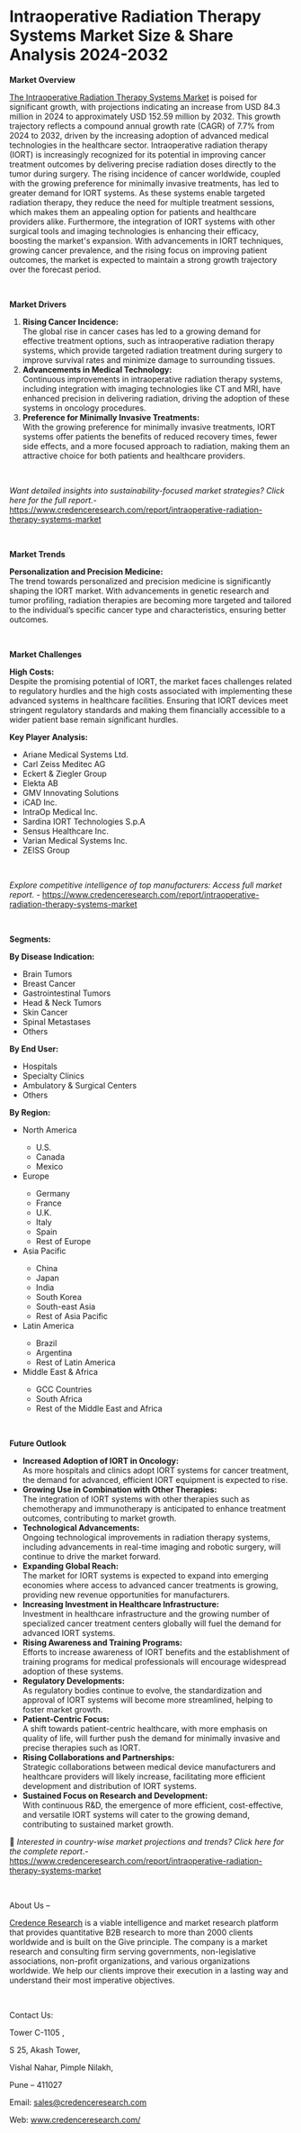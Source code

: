 # Intraoperative Radiation Therapy Systems Market Size & Share Analysis 2024-2032


<p><strong>Market Overview</strong></p>
<p><a href="https://www.credenceresearch.com/report/intraoperative-radiation-therapy-systems-market">The Intraoperative Radiation Therapy Systems Market</a> is poised for significant growth, with projections indicating an increase from USD 84.3 million in 2024 to approximately USD 152.59 million by 2032. This growth trajectory reflects a compound annual growth rate (CAGR) of 7.7% from 2024 to 2032, driven by the increasing adoption of advanced medical technologies in the healthcare sector. Intraoperative radiation therapy (IORT) is increasingly recognized for its potential in improving cancer treatment outcomes by delivering precise radiation doses directly to the tumor during surgery. The rising incidence of cancer worldwide, coupled with the growing preference for minimally invasive treatments, has led to greater demand for IORT systems. As these systems enable targeted radiation therapy, they reduce the need for multiple treatment sessions, which makes them an appealing option for patients and healthcare providers alike. Furthermore, the integration of IORT systems with other surgical tools and imaging technologies is enhancing their efficacy, boosting the market's expansion. With advancements in IORT techniques, growing cancer prevalence, and the rising focus on improving patient outcomes, the market is expected to maintain a strong growth trajectory over the forecast period.</p>
<p><strong>&nbsp;</strong></p>
<p><strong>Market Drivers</strong></p>
<ol>
<li><strong>Rising Cancer Incidence:</strong><br /> The global rise in cancer cases has led to a growing demand for effective treatment options, such as intraoperative radiation therapy systems, which provide targeted radiation treatment during surgery to improve survival rates and minimize damage to surrounding tissues.</li>
<li><strong>Advancements in Medical Technology:</strong><br /> Continuous improvements in intraoperative radiation therapy systems, including integration with imaging technologies like CT and MRI, have enhanced precision in delivering radiation, driving the adoption of these systems in oncology procedures.</li>
<li><strong>Preference for Minimally Invasive Treatments:</strong><br /> With the growing preference for minimally invasive treatments, IORT systems offer patients the benefits of reduced recovery times, fewer side effects, and a more focused approach to radiation, making them an attractive choice for both patients and healthcare providers.</li>
</ol>
<p><strong>&nbsp;</strong></p>
<p><em>Want detailed insights into sustainability-focused market strategies? Click here for the full report.- </em><a href="https://www.credenceresearch.com/report/intraoperative-radiation-therapy-systems-market">https://www.credenceresearch.com/report/intraoperative-radiation-therapy-systems-market</a></p>
<p>&nbsp;</p>
<p><strong>Market Trends</strong></p>
<p><strong>Personalization and Precision Medicine:</strong><br /> The trend towards personalized and precision medicine is significantly shaping the IORT market. With advancements in genetic research and tumor profiling, radiation therapies are becoming more targeted and tailored to the individual&rsquo;s specific cancer type and characteristics, ensuring better outcomes.</p>
<p><strong>&nbsp;</strong></p>
<p><strong>Market Challenges</strong></p>
<p><strong>High Costs:</strong><br /> Despite the promising potential of IORT, the market faces challenges related to regulatory hurdles and the high costs associated with implementing these advanced systems in healthcare facilities. Ensuring that IORT devices meet stringent regulatory standards and making them financially accessible to a wider patient base remain significant hurdles.</p>
<p><strong>Key Player Analysis:</strong></p>
<ul>
<li>Ariane Medical Systems Ltd.</li>
<li>Carl Zeiss Meditec AG</li>
<li>Eckert &amp; Ziegler Group</li>
<li>Elekta AB</li>
<li>GMV Innovating Solutions</li>
<li>iCAD Inc.</li>
<li>IntraOp Medical Inc.</li>
<li>Sardina IORT Technologies S.p.A</li>
<li>Sensus Healthcare Inc.</li>
<li>Varian Medical Systems Inc.</li>
<li>ZEISS Group</li>
</ul>
<p>&nbsp;</p>
<p><em>Explore competitive intelligence of top manufacturers: Access full market report. - </em><a href="https://www.credenceresearch.com/report/intraoperative-radiation-therapy-systems-market">https://www.credenceresearch.com/report/intraoperative-radiation-therapy-systems-market</a></p>
<p>&nbsp;</p>
<p><strong>Segments:</strong></p>
<p><strong>By Disease Indication:</strong></p>
<ul>
<li>Brain Tumors</li>
<li>Breast Cancer</li>
<li>Gastrointestinal Tumors</li>
<li>Head &amp; Neck Tumors</li>
<li>Skin Cancer</li>
<li>Spinal Metastases</li>
<li>Others</li>
</ul>
<p><strong>By End User:</strong></p>
<ul>
<li>Hospitals</li>
<li>Specialty Clinics</li>
<li>Ambulatory &amp; Surgical Centers</li>
<li>Others</li>
</ul>
<p><strong>By Region:</strong></p>
<ul>
<li>North America</li>
<ul>
<li>U.S.</li>
<li>Canada</li>
<li>Mexico</li>
</ul>
<li>Europe</li>
<ul>
<li>Germany</li>
<li>France</li>
<li>U.K.</li>
<li>Italy</li>
<li>Spain</li>
<li>Rest of Europe</li>
</ul>
<li>Asia Pacific</li>
<ul>
<li>China</li>
<li>Japan</li>
<li>India</li>
<li>South Korea</li>
<li>South-east Asia</li>
<li>Rest of Asia Pacific</li>
</ul>
<li>Latin America</li>
<ul>
<li>Brazil</li>
<li>Argentina</li>
<li>Rest of Latin America</li>
</ul>
<li>Middle East &amp; Africa</li>
<ul>
<li>GCC Countries</li>
<li>South Africa</li>
<li>Rest of the Middle East and Africa</li>
</ul>
</ul>
<p>&nbsp;</p>
<p><strong>Future Outlook </strong></p>
<ul>
<li><strong>Increased Adoption of IORT in Oncology:</strong><br /> As more hospitals and clinics adopt IORT systems for cancer treatment, the demand for advanced, efficient IORT equipment is expected to rise.</li>
<li><strong>Growing Use in Combination with Other Therapies:</strong><br /> The integration of IORT systems with other therapies such as chemotherapy and immunotherapy is anticipated to enhance treatment outcomes, contributing to market growth.</li>
<li><strong>Technological Advancements:</strong><br /> Ongoing technological improvements in radiation therapy systems, including advancements in real-time imaging and robotic surgery, will continue to drive the market forward.</li>
<li><strong>Expanding Global Reach:</strong><br /> The market for IORT systems is expected to expand into emerging economies where access to advanced cancer treatments is growing, providing new revenue opportunities for manufacturers.</li>
<li><strong>Increasing Investment in Healthcare Infrastructure:</strong><br /> Investment in healthcare infrastructure and the growing number of specialized cancer treatment centers globally will fuel the demand for advanced IORT systems.</li>
<li><strong>Rising Awareness and Training Programs:</strong><br /> Efforts to increase awareness of IORT benefits and the establishment of training programs for medical professionals will encourage widespread adoption of these systems.</li>
<li><strong>Regulatory Developments:</strong><br /> As regulatory bodies continue to evolve, the standardization and approval of IORT systems will become more streamlined, helping to foster market growth.</li>
<li><strong>Patient-Centric Focus:</strong><br /> A shift towards patient-centric healthcare, with more emphasis on quality of life, will further push the demand for minimally invasive and precise therapies such as IORT.</li>
<li><strong>Rising Collaborations and Partnerships:</strong><br /> Strategic collaborations between medical device manufacturers and healthcare providers will likely increase, facilitating more efficient development and distribution of IORT systems.</li>
<li><strong>Sustained Focus on Research and Development:</strong><br /> With continuous R&amp;D, the emergence of more efficient, cost-effective, and versatile IORT systems will cater to the growing demand, contributing to sustained market growth.</li>
</ul>
<p>📌 <em>Interested in country-wise market projections and trends? Click here for the complete report.- </em><a href="https://www.credenceresearch.com/report/intraoperative-radiation-therapy-systems-market">https://www.credenceresearch.com/report/intraoperative-radiation-therapy-systems-market</a></p>
<p>&nbsp;</p>
<p>About Us &ndash;</p>
<p><a href="https://www.credenceresearch.com/">Credence Research</a> is a viable intelligence and market research platform that provides quantitative B2B research to more than 2000 clients worldwide and is built on the Give principle. The company is a market research and consulting firm serving governments, non-legislative associations, non-profit organizations, and various organizations worldwide. We help our clients improve their execution in a lasting way and understand their most imperative objectives.</p>
<p>&nbsp;</p>
<p>Contact Us:</p>
<p>Tower C-1105 ,</p>
<p>S 25, Akash Tower,</p>
<p>Vishal Nahar, Pimple Nilakh,</p>
<p>Pune &ndash; 411027</p>
<p>Email: <a href="mailto:sales@credenceresearch.com">sales@credenceresearch.com</a></p>
<p>Web: <a href="http://www.credenceresearch.com/">www.credenceresearch.com/</a></p>
